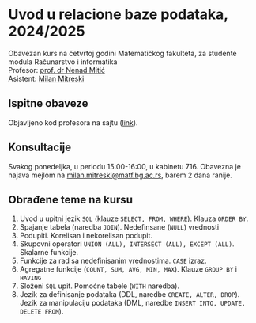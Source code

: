 # Uvod u relacione baze podataka, 2024/2025

Obavezan kurs na četvrtoj godini Matematičkog fakulteta, za studente modula Računarstvo i informatika\
Profesor: [prof. dr Nenad Mitić](http://poincare.matf.bg.ac.rs/~nenad.mitic)\
Asistent: [Milan Mitreski](http://poincare.matf.bg.ac.rs/~milan.mitreski)

## Ispitne obaveze

Objavljeno kod profesora na sajtu ([link](https://poincare.matf.bg.ac.rs/~nenad/rbp/ispit/polaganje_ispita.pdf)).

## Konsultacije

Svakog ponedeljka, u periodu 15:00-16:00, u kabinetu 716. Obavezna je najava mejlom na [milan.mitreski@matf.bg.ac.rs](mailto:milan.mitreski@matf.bg.ac.rs), barem 2 dana ranije.

## Obrađene teme na kursu

1. Uvod u upitni jezik `SQL` (klauze `SELECT, FROM, WHERE`). Klauza `ORDER BY`.
2. Spajanje tabela (naredba `JOIN`). Nedefinsane (`NULL`) vrednosti 
3. Podupiti. Korelisan i nekorelisan podupit.
4. Skupovni operatori `UNION (ALL), INTERSECT (ALL), EXCEPT (ALL)`. Skalarne funkcije.
5. Funkcije za rad sa nedefinisanim vrednostima. `CASE` izraz.
6. Agregatne funkcije (`COUNT, SUM, AVG, MIN, MAX`). Klauze `GROUP BY` i `HAVING`
7. Složeni `SQL` upit. Pomoćne tabele (`WITH` naredba).
8. Jezik za definisanje podataka (DDL, naredbe `CREATE, ALTER, DROP`). Jezik za manipulaciju podataka (DML, naredbe `INSERT INTO, UPDATE, DELETE FROM`). 
